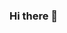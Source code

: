 ### Hi there 👋

<!--
**chistyinfo/chistyinfo** is a ✨ _special_ ✨ repository because its `README.md` (this file) appears on your GitHub profile.

Here are some ideas to get you started:

- 🔭 I’m currently working on Flutter and Digital Marketing
- 🌱 I’m currently learning Affiliate Marketing
- 👯 I’m looking to collaborate on Youtube
- 🤔 I’m looking for help with Grow my youtube channel
- 💬 Ask me about Flutter or Internet Marketing related stuff
- 📫 How to reach me: [Facebook - @ChistyDha](https://www.facebook.com/ChistyDha/), [Youtube - @chisty's show](https://bit.ly/3ahS8lC)
- 😄 Pronouns: He/She
- ⚡ Fun fact: Everyday getup from bed with many planes but do a little
-->
